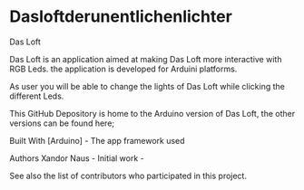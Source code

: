 # Dasloftderunentlichenlichter

Das Loft


Das Loft is an application aimed at making Das Loft more interactive with RGB Leds.
the application is developed for Arduini platforms.

As user you will be able to change the lights of Das Loft while clicking the different Leds.

This GitHub Depository is home to the Arduino version of Das Loft, the other versions can be found here;



Built With
[Arduino] - The app framework used



Authors
Xandor Naus - Initial work -

See also the list of contributors who participated in this project.
